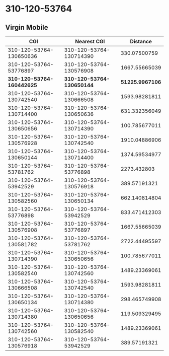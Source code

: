 # 310-120-53764
## Virgin Mobile


| CGI | Nearest CGI | Distance |
|-----|-------------|----------|
| 310-120-53764-130650636 | 310-120-53764-130714390 | 330.07500759 |
| 310-120-53764-53776897 | 310-120-53764-130576908 | 1667.55665039 |
| **310-120-53764-160442625** | **310-120-53764-130650144** | **51225.9967106** |
| 310-120-53764-130742540 | 310-120-53764-130666508 | 1593.98281811 |
| 310-120-53764-130714400 | 310-120-53764-130650636 | 631.332356049 |
| 310-120-53764-130650656 | 310-120-53764-130714390 | 100.785677011 |
| 310-120-53764-130576928 | 310-120-53764-130742540 | 1910.04886906 |
| 310-120-53764-130650144 | 310-120-53764-130714400 | 1374.59534977 |
| 310-120-53764-53781762 | 310-120-53764-53776898 | 2273.432803 |
| 310-120-53764-53942529 | 310-120-53764-130576918 | 389.57191321 |
| 310-120-53764-130582560 | 310-120-53764-130650134 | 662.140814804 |
| 310-120-53764-53776898 | 310-120-53764-53942529 | 833.471412303 |
| 310-120-53764-130576908 | 310-120-53764-53776897 | 1667.55665039 |
| 310-120-53764-130581782 | 310-120-53764-53781762 | 2722.44495597 |
| 310-120-53764-130714390 | 310-120-53764-130650656 | 100.785677011 |
| 310-120-53764-130582540 | 310-120-53764-130742560 | 1489.23369061 |
| 310-120-53764-130666508 | 310-120-53764-130742540 | 1593.98281811 |
| 310-120-53764-130650134 | 310-120-53764-130714380 | 298.465749908 |
| 310-120-53764-130714380 | 310-120-53764-130650656 | 119.509329495 |
| 310-120-53764-130742560 | 310-120-53764-130582540 | 1489.23369061 |
| 310-120-53764-130576918 | 310-120-53764-53942529 | 389.57191321 |
